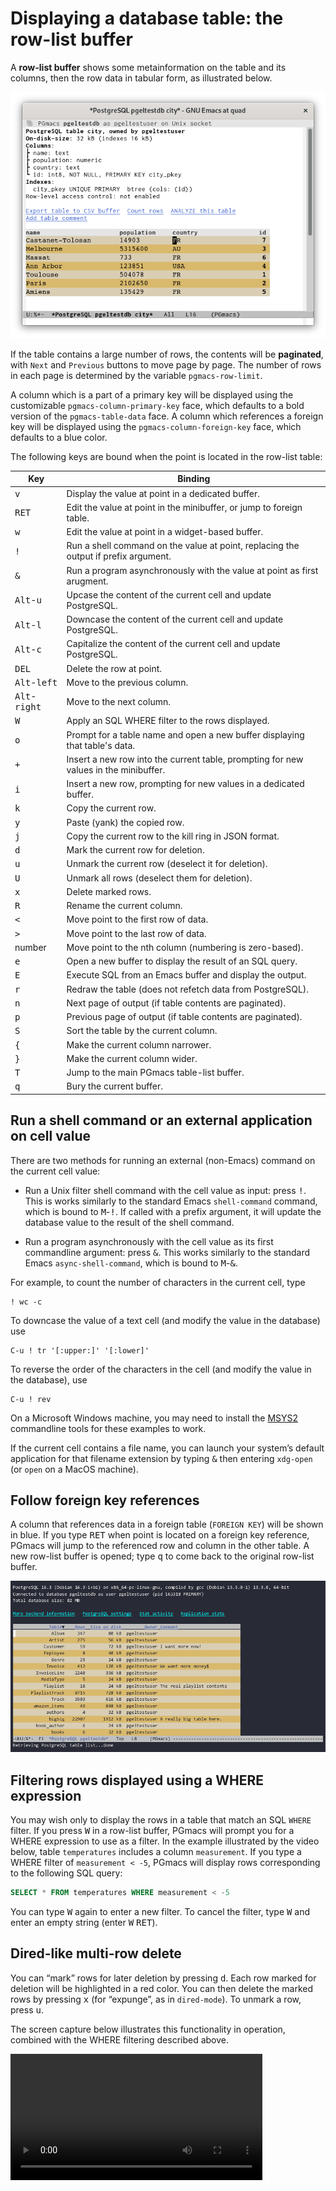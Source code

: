 # Displaying a database table: the row-list buffer

A **row-list buffer** shows some metainformation on the table and its columns, then the row data in
tabular form, as illustrated below.

![Screenshot table](img/screenshot-table.png)

If the table contains a large number of rows, the contents will be **paginated**, with `Next` and
`Previous` buttons to move page by page. The number of rows in each page is determined by the
variable `pgmacs-row-limit`.

A column which is a part of a primary key will be displayed using the customizable
`pgmacs-column-primary-key` face, which defaults to a bold version of the `pgmacs-table-data` face.
A column which references a foreign key will be displayed using the `pgmacs-column-foreign-key`
face, which defaults to a blue color.

The following keys are bound when the point is located in the row-list table:

| Key                             | Binding                                                                              |
|---------------------------------|--------------------------------------------------------------------------------------|
| <kbd>v</kbd>                    | Display the value at point in a dedicated buffer.                                    |
| <kbd>RET</kbd>                  | Edit the value at point in the minibuffer, or jump to foreign table.                 |
| <kbd>w</kbd>                    | Edit the value at point in a widget-based buffer.                                    |
| <kbd>!</kbd>                    | Run a shell command on the value at point, replacing the output if prefix argument.  |
| <kbd>&</kbd>                    | Run a program asynchronously with the value at point as first arugment.              |
| <kbd>Alt</kbd>-<kbd>u</kbd>     | Upcase the content of the current cell and update PostgreSQL.                        |
| <kbd>Alt</kbd>-<kbd>l</kbd>     | Downcase the content of the current cell and update PostgreSQL.                      |
| <kbd>Alt</kbd>-<kbd>c</kbd>     | Capitalize the content of the current cell and update PostgreSQL.                    |
| <kbd>DEL</kbd>                  | Delete the row at point.                                                             |
| <kbd>Alt</kbd>-<kbd>left</kbd>  | Move to the previous column.                                                         |
| <kbd>Alt</kbd>-<kbd>right</kbd> | Move to the next column.                                                             |
| <kbd>W</kbd>                    | Apply an SQL WHERE filter to the rows displayed.                                     |
| <kbd>o</kbd>                    | Prompt for a table name and open a new buffer displaying that table's data.          |
| <kbd>+</kbd>                    | Insert a new row into the current table, prompting for new values in the minibuffer. |
| <kbd>i</kbd>                    | Insert a new row, prompting for new values in a dedicated buffer.                    |
| <kbd>k</kbd>                    | Copy the current row.                                                                |
| <kbd>y</kbd>                    | Paste (yank) the copied row.                                                         |
| <kbd>j</kbd>                    | Copy the current row to the kill ring in JSON format.                                |
| <kbd>d</kbd>                    | Mark the current row for deletion.                                                   |
| <kbd>u</kbd>                    | Unmark the current row (deselect it for deletion).                                   |
| <kbd>U</kbd>                    | Unmark all rows (deselect them for deletion).                                        |
| <kbd>x</kbd>                    | Delete marked rows.                                                                  |
| <kbd>R</kbd>                    | Rename the current column.                                                           |
| <kbd><</kbd>                    | Move point to the first row of data.                                                 |
| <kbd>></kbd>                    | Move point to the last row of data.                                                  |
| number                          | Move point to the nth column (numbering is zero-based).                              |
| <kbd>e</kbd>                    | Open a new buffer to display the result of an SQL query.                             |
| <kbd>E</kbd>                    | Execute SQL from an Emacs buffer and display the output.                             |
| <kbd>r</kbd>                    | Redraw the table (does not refetch data from PostgreSQL).                            |
| <kbd>n</kbd>                    | Next page of output (if table contents are paginated).                               |
| <kbd>p</kbd>                    | Previous page of output (if table contents are paginated).                           |
| <kbd>S</kbd>                    | Sort the table by the current column.                                                |
| <kbd>{</kbd>                    | Make the current column narrower.                                                    |
| <kbd>}</kbd>                    | Make the current column wider.                                                       |
| <kbd>T</kbd>                    | Jump to the main PGmacs table-list buffer.                                           |
| <kbd>q</kbd>                    | Bury the current buffer.                                                             |



## Run a shell command or an external application on cell value

There are two methods for running an external (non-Emacs) command on the current cell value:

- Run a Unix filter shell command with the cell value as input: press <kbd>!</kbd>. This is works
  similarly to the standard Emacs `shell-command` command, which is bound to
  <kbd>M</kbd>-<kbd>!</kbd>. If called with a prefix argument, it will update the database value to
  the result of the shell command.

- Run a program asynchronously with the cell value as its first commandline argument: press
  <kbd>&amp;</kbd>. This works similarly to the standard Emacs `async-shell-command`, which is bound
  to <kbd>M</kbd>-<kbd>&amp;</kbd>.

For example, to count the number of characters in the current cell, type

    ! wc -c

To downcase the value of a text cell (and modify the value in the database) use

    C-u ! tr '[:upper:]' '[:lower]'

To reverse the order of the characters in the cell (and modify the value in
the database), use

    C-u ! rev

On a Microsoft Windows machine, you may need to install the [MSYS2](https://www.msys2.org/)
commandline tools for these examples to work.

If the current cell contains a file name, you can launch your system’s default application for that
filename extension by typing <kbd>&amp;</kbd> then entering `xdg-open` (or `open` on a MacOS
machine).



## Follow foreign key references

A column that references data in a foreign table (`FOREIGN KEY`) will be shown in blue. If you type
<kbd>RET</kbd> when point is located on a foreign key reference, PGmacs will jump to the referenced
row and column in the other table. A new row-list buffer is opened; type <kbd>q</kbd> to come back
to the original row-list buffer.

![Following foreign key](img/follow-foreign-key.gif)



## Filtering rows displayed using a WHERE expression

You may wish only to display the rows in a table that match an SQL `WHERE` filter. If you press
<kbd>W</kbd> in a row-list buffer, PGmacs will prompt you for a WHERE expression to use as a filter.
In the example illustrated by the video below, table `temperatures` includes a column
`measurement`. If you type a WHERE filter of `measurement < -5`, PGmacs will display rows
corresponding to the following SQL query:

```sql
SELECT * FROM temperatures WHERE measurement < -5
```

You can type <kbd>W</kbd> again to enter a new filter. To cancel the filter, type <kbd>W</kbd> and enter an
empty string (enter <kbd>W</kbd> <kbd>RET</kbd>).


## Dired-like multi-row delete

You can “mark” rows for later deletion by pressing <kbd>d</kbd>. Each row marked for deletion will
be highlighted in a red color. You can then delete the marked rows by pressing <kbd>x</kbd> (for
“expunge”, as in `dired-mode`). To unmark a row, press <kbd>u</kbd>.


The screen capture below illustrates this functionality in
operation, combined with the WHERE filtering described above.


<video width="80%" autoplay loop>
  <source
  src="https://github.com/emarsden/emarsden.github.io/raw/refs/heads/main/assets/pgmacs-where-filter-multidelete.mp4">
</video>

